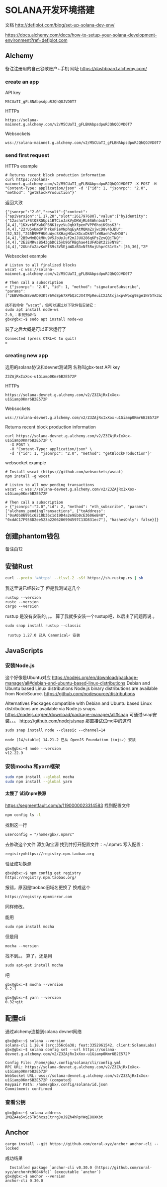 
# SOLANA开发环境搭建
文档
http://defiplot.com/blog/set-up-solana-dev-env/

https://docs.alchemy.com/docs/how-to-setup-your-solana-development-environment?ref=defiplot.com


## Alchemy
备注注册用的自己谷歌账户+手机
网址
https://dashboard.alchemy.com/

### create an app
API key 
```commandline
M5CUaTI_gFLBNAbpsdpuRJQhQOJVD0T7
```
HTTPs
```commandline
https://solana-mainnet.g.alchemy.com/v2/M5CUaTI_gFLBNAbpsdpuRJQhQOJVD0T7
```
Websockets
```commandline
wss://solana-mainnet.g.alchemy.com/v2/M5CUaTI_gFLBNAbpsdpuRJQhQOJVD0T7
```
### send first request
HTTPs example
```commandline
# Returns recent block production information
curl https://solana-mainnet.g.alchemy.com/v2/M5CUaTI_gFLBNAbpsdpuRJQhQOJVD0T7 -X POST -H "Content-Type: application/json" -d '{"id": 1, "jsonrpc": "2.0", "method": "getBlockProduction"}'
```
返回大致
```commandline
{"jsonrpc":"2.0","result":{"context":{"apiVersion":"1.17.28","slot":261797680},"value":{"byIdentity":{"12ashmTiFStQ8RGUpi1BTCinJakVyDKWjRL6SWhnbxbT":[4,4],"1KXvrkPXwkGF6NK1zyzVuJqbXfpenPVPP6hoiK9bsK3":[4,4],"22rU5yUmdVThrkoPieVNphqEyAtMQKmZxjwcD8v4bJDU":[52,52],"245B9WFHUGuWycSXHagHXwsXGcxDkNYfxWBaeh7vAHDU":[4,4],"2B5wMmBQkMHu9V5JbUyJuf2mJJUU286qKPsZzvQQjTNQ":[4,4],"2EiEMRvsBS43gbDCi5yb9GfRBghae41UFAbBt2iSvNYB":[4,4],"2GUnfxZavKoPfS9s3VSEjaWDzB3vNf5RojUhprCS1rSx":[36,36],"2P
```

Websocket example
```commandline
# Listen to all finalized blocks
wscat -c wss://solana-mainnet.g.alchemy.com/v2/M5CUaTI_gFLBNAbpsdpuRJQhQOJVD0T7

# Then call a subscription
> {"jsonrpc": "2.0", "id": 1, "method": "signatureSubscribe", "params": ["2EBVM6cB8vAAD93Ktr6Vd8p67XPbQzCJX47MpReuiCXJAtcjaxpvWpcg9Ege1Nr5Tk3a2GFrByT7WPBjdsTycY9b"]}
```
```commandline
找不到命令 “wscat”，但可以通过以下软件包安装它：
sudo apt install node-ws
2.0,：未找到命令
gbx@gbx:~$ sudo apt install node-ws

```
装了之后大概是可以正常运行了
```commandline
Connected (press CTRL+C to quit)
> 

```
### creating new app
选用的solana协议和devnet测试网
名称叫gbx-test
API key 
```commandline
Z3ZAjRxIxXox-u1Giamp0Kmr6B2E572P
```
HTTPs
```commandline
https://solana-devnet.g.alchemy.com/v2/Z3ZAjRxIxXox-u1Giamp0Kmr6B2E572P
```
Websockets
```commandline
wss://solana-devnet.g.alchemy.com/v2/Z3ZAjRxIxXox-u1Giamp0Kmr6B2E572P
```
Returns recent block production information
```commandline
curl https://solana-devnet.g.alchemy.com/v2/Z3ZAjRxIxXox-u1Giamp0Kmr6B2E572P \
  -X POST \
  -H "Content-Type: application/json" \
  -d '{"id": 1, "jsonrpc": "2.0", "method": "getBlockProduction"}'
```
websocket example
```commandline
# Install wscat (https://github.com/websockets/wscat)
npm install -g wscat

# Listen to all new pending transactions
wscat -c wss://solana-devnet.g.alchemy.com/v2/Z3ZAjRxIxXox-u1Giamp0Kmr6B2E572P

# Then call a subscription
> {"jsonrpc":"2.0","id": 2, "method": "eth_subscribe", "params": ["alchemy_pendingTransactions", {"toAddress": ["0xA0b86991c6218b36c1d19D4a2e9Eb0cE3606eB48", "0xdAC17F958D2ee523a2206206994597C13D831ec7"], "hashesOnly": false}]}
```
## 创建phantom钱包
备注白12
## 安装Rust
```bash
curl --proto '=https' --tlsv1.2 -sSf https://sh.rustup.rs | sh
```
我这里说已经装过了
但是我测试这几个
```commandline
rustup --version
rustc --version
cargo --version
```
rustup  是没有安装的。。。
算了我就多安装一个rustup吧，以后出了问题再说
。
```
sudo snap install rustup --classic

```
```commandline
 rustup 1.27.0 已从 Canonical✓ 安装
```
## JavaScripts
### 安装Node.js

这个好像是Ubuntu对应
https://nodejs.org/en/download/package-manager/all#debian-and-ubuntu-based-linux-distributions
Debian and Ubuntu based Linux distributions
Node.js binary distributions are available from NodeSource.
https://github.com/nodesource/distributions


Alternatives
Packages compatible with Debian and Ubuntu based Linux distributions are available via Node.js snaps.
https://nodejs.org/en/download/package-manager/all#snap
可通过snap安装。。。
https://github.com/nodejs/snap
那直接试试md中的这句
```commandline
sudo snap install node --classic --channel=14
```
```commandline
node (14/stable) 14.21.2 已从 OpenJS Foundation (iojs✓) 安装

```
```commandline
gbx@gbx:~$ node --version
v12.22.9

```
### 安装mocha 和yarn框架
```bash
sudo npm install --global mocha
sudo npm install --global yarn
```
#### 太慢了  试试npm换源
https://segmentfault.com/a/1190000023314583
找到配置文件
```bash
npm config ls -l
```
找到这一行 
```commandline
userconfig = "/home/gbx/.npmrc"

```
去修改这个文件
添加淘宝源
找到并打开配置文件：~/.npmrc
写入配置：
```
registry=https://registry.npm.taobao.org
```
验证成功换源

```commandline
gbx@gbx:~$ npm config get registry
https://registry.npm.taobao.org/

```
报错，原因是taobao旧域名更换了
换成这个
```commandline
https://registry.npmmirror.com
```
同样修改。

能用
```commandline
sudo npm install mocha
```
但是用
```commandline
mocha --version
```
找不到。。
算了，还是用
```commandline
sudo apt-get install mocha
```
吧
```commandline
gbx@gbx:~$ mocha --version
9.2.1

```
```commandline
gbx@gbx:~$ yarn --version
0.32+git

```

## 配置cli
通过alchemy连接到solana devnet网络
```commandline
gbx@gbx:~$ solana --version
solana-cli 1.18.4 (src:356c6a38; feat:3352961542, client:SolanaLabs)
gbx@gbx:~$ solana config set --url https://solana-devnet.g.alchemy.com/v2/Z3ZAjRxIxXox-u1Giamp0Kmr6B2E572P

```
```commandline
Config File: /home/gbx/.config/solana/cli/config.yml
RPC URL: https://solana-devnet.g.alchemy.com/v2/Z3ZAjRxIxXox-u1Giamp0Kmr6B2E572P 
WebSocket URL: wss://solana-devnet.g.alchemy.com/v2/Z3ZAjRxIxXox-u1Giamp0Kmr6B2E572P (computed)
Keypair Path: /home/gbx/.config/solana/id.json 
Commitment: confirmed
```

###  查看公钥
```commandline
gbx@gbx:~$ solana address
2MQZA4a5vSc6TK5hxszCtrrgJoJ9Zh4hRpYWqE8UXKbt

```

## Anchor

```commandline
cargo install --git https://github.com/coral-xyz/anchor anchor-cli --locked
```
成功结果
```commandline
  Installed package `anchor-cli v0.30.0 (https://github.com/coral-xyz/anchor#c96846fc)` (executable `anchor`)
gbx@gbx:~$ anchor --version
anchor-cli 0.30.0
```
